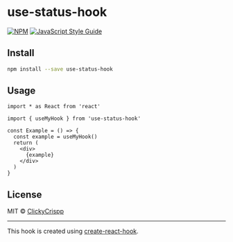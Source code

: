 # use-status-hook

> 

[![NPM](https://img.shields.io/npm/v/use-status-hook.svg)](https://www.npmjs.com/package/use-status-hook) [![JavaScript Style Guide](https://img.shields.io/badge/code_style-standard-brightgreen.svg)](https://standardjs.com)

## Install

```bash
npm install --save use-status-hook
```

## Usage

```tsx
import * as React from 'react'

import { useMyHook } from 'use-status-hook'

const Example = () => {
  const example = useMyHook()
  return (
    <div>
      {example}
    </div>
  )
}
```

## License

MIT © [ClickyCrispp](https://github.com/ClickyCrispp)

---

This hook is created using [create-react-hook](https://github.com/hermanya/create-react-hook).
